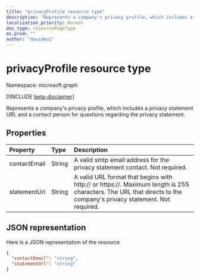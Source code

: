 ```yaml
---
title: "privacyProfile resource type"
description: "Represents a company's privacy profile, which includes a privacy statement URL and a contact person for questions regarding the privacy statement."
localization_priority: Normal
doc_type: resourcePageType
ms.prod: ""
author: "davidmu1"
---
```


# privacyProfile resource type

Namespace: microsoft.graph

[!INCLUDE [beta-disclaimer](../../includes/beta-disclaimer.md)]

Represents a company's privacy profile, which includes a privacy statement URL and a contact person for questions regarding the privacy statement.

## Properties
| Property   | Type|Description|
|:---------------|:--------|:----------|
|contactEmail|String| A valid smtp email address for the privacy statement contact. Not required.|
|statementUrl|String| A valid URL format that begins with http:// or https://. Maximum length is 255 characters. The URL that directs to the company's privacy statement. Not required.|

## JSON representation

Here is a JSON representation of the resource

<!-- {
  "blockType": "resource",
  "optionalProperties": [

  ],
  "@odata.type": "microsoft.graph.privacyProfile"
}-->

```json
{
  "contactEmail": "string",
  "statementUrl": "string"
}
```


